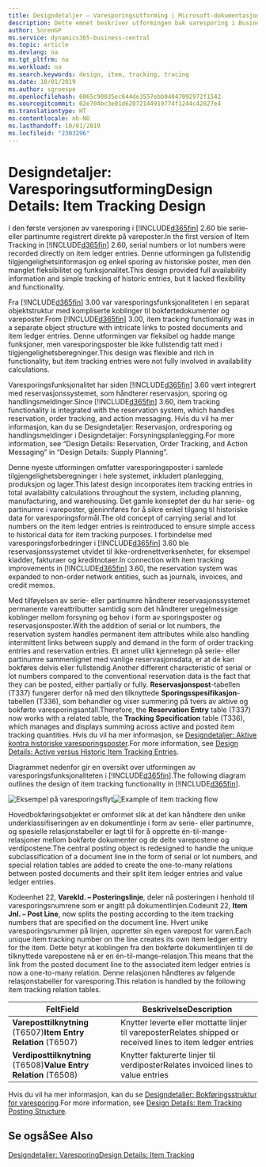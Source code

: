 ```yaml
---
title: Designdetaljer – Varesporingsutforming | Microsoft-dokumentasjon
description: Dette emnet beskriver utformingen bak varesporing i Business Central.
author: SorenGP
ms.service: dynamics365-business-central
ms.topic: article
ms.devlang: na
ms.tgt_pltfrm: na
ms.workload: na
ms.search.keywords: design, item, tracking, tracing
ms.date: 10/01/2019
ms.author: sgroespe
ms.openlocfilehash: 6065c90035ec644de3557ebb04047092972f1542
ms.sourcegitcommit: 02e704bc3e01d62072144919774f1244c42827e4
ms.translationtype: HT
ms.contentlocale: nb-NO
ms.lasthandoff: 10/01/2019
ms.locfileid: "2303296"
---
```

# <a name="design-details-item-tracking-design"></a><span data-ttu-id="fe76a-103">Designdetaljer: Varesporingsutforming</span><span class="sxs-lookup"><span data-stu-id="fe76a-103">Design Details: Item Tracking Design</span></span>
<span data-ttu-id="fe76a-104">I den første versjonen av varesporing i [!INCLUDE[d365fin](includes/d365fin_md.md)] 2.60 ble serie- eller partinumre registrert direkte på vareposter.</span><span class="sxs-lookup"><span data-stu-id="fe76a-104">In the first version of Item Tracking in [!INCLUDE[d365fin](includes/d365fin_md.md)] 2.60, serial numbers or lot numbers were recorded directly on item ledger entries.</span></span> <span data-ttu-id="fe76a-105">Denne utformingen ga fullstendig tilgjengelighetsinformasjon og enkel sporing av historiske poster, men den manglet fleksibilitet og funksjonalitet.</span><span class="sxs-lookup"><span data-stu-id="fe76a-105">This design provided full availability information and simple tracking of historic entries, but it lacked flexibility and functionality.</span></span>  

<span data-ttu-id="fe76a-106">Fra [!INCLUDE[d365fin](includes/d365fin_md.md)] 3.00 var varesporingsfunksjonaliteten i en separat objektstruktur med kompliserte koblinger til bokførtedokumenter og vareposter.</span><span class="sxs-lookup"><span data-stu-id="fe76a-106">From [!INCLUDE[d365fin](includes/d365fin_md.md)] 3.00, item tracking functionality was in a separate object structure with intricate links to posted documents and item ledger entries.</span></span> <span data-ttu-id="fe76a-107">Denne utformingen var fleksibel og hadde mange funksjoner, men varesporingsposter ble ikke fullstendig tatt med i tilgjengelighetsberegninger.</span><span class="sxs-lookup"><span data-stu-id="fe76a-107">This design was flexible and rich in functionality, but item tracking entries were not fully involved in availability calculations.</span></span>  

<span data-ttu-id="fe76a-108">Varesporingsfunksjonalitet har siden [!INCLUDE[d365fin](includes/d365fin_md.md)] 3.60 vært integrert med reservasjonssystemet, som håndterer reservasjon, sporing og handlingsmeldinger.</span><span class="sxs-lookup"><span data-stu-id="fe76a-108">Since [!INCLUDE[d365fin](includes/d365fin_md.md)] 3.60, item tracking functionality is integrated with the reservation system, which handles reservation, order tracking, and action messaging.</span></span> <span data-ttu-id="fe76a-109">Hvis du vil ha mer informasjon, kan du se Designdetaljer: Reservasjon, ordresporing og handlingsmeldinger i Designdetaljer: Forsyningsplanlegging.</span><span class="sxs-lookup"><span data-stu-id="fe76a-109">For more information, see “Design Details: Reservation, Order Tracking, and Action Messaging” in “Design Details: Supply Planning”.</span></span>  

<span data-ttu-id="fe76a-110">Denne nyeste utformingen omfatter varesporingsposter i samlede tilgjengelighetsberegninger i hele systemet, inkludert planlegging, produksjon og lager.</span><span class="sxs-lookup"><span data-stu-id="fe76a-110">This latest design incorporates item tracking entries in total availability calculations throughout the system, including planning, manufacturing, and warehousing.</span></span> <span data-ttu-id="fe76a-111">Det gamle konseptet der du har serie- og partinumre i vareposter, gjeninnføres for å sikre enkel tilgang til historiske data for varesporingsformål.</span><span class="sxs-lookup"><span data-stu-id="fe76a-111">The old concept of carrying serial and lot numbers on the item ledger entries is reintroduced to ensure simple access to historical data for item tracking purposes.</span></span> <span data-ttu-id="fe76a-112">I forbindelse med varesporingsforbedringer i [!INCLUDE[d365fin](includes/d365fin_md.md)] 3.60 ble reservasjonssystemet utvidet til ikke-ordrenettverksenheter, for eksempel kladder, fakturaer og kreditnotaer.</span><span class="sxs-lookup"><span data-stu-id="fe76a-112">In connection with item tracking improvements in [!INCLUDE[d365fin](includes/d365fin_md.md)] 3.60, the reservation system was expanded to non-order network entities, such as journals, invoices, and credit memos.</span></span>  

<span data-ttu-id="fe76a-113">Med tilføyelsen av serie- eller partinumre håndterer reservasjonssystemet permanente vareattributter samtidig som det håndterer uregelmessige koblinger mellom forsyning og behov i form av sporingsposter og reservasjonsposter.</span><span class="sxs-lookup"><span data-stu-id="fe76a-113">With the addition of serial or lot numbers, the reservation system handles permanent item attributes while also handling intermittent links between supply and demand in the form of order tracking entries and reservation entries.</span></span> <span data-ttu-id="fe76a-114">Et annet ulikt kjennetegn på serie- eller partinumre sammenlignet med vanlige reservasjonsdata, er at de kan bokføres delvis eller fullstendig.</span><span class="sxs-lookup"><span data-stu-id="fe76a-114">Another different characteristic of serial or lot numbers compared to the conventional reservation data is the fact that they can be posted, either partially or fully.</span></span> <span data-ttu-id="fe76a-115">**Reservasjonspost**-tabellen (T337) fungerer derfor nå med den tilknyttede **Sporingsspesifikasjon**-tabellen (T336), som behandler og viser summering på tvers av aktive og bokførte varesporingsantall.</span><span class="sxs-lookup"><span data-stu-id="fe76a-115">Therefore, the **Reservation Entry** table (T337) now works with a related table, the **Tracking Specification** table (T336), which manages and displays summing across active and posted item tracking quantities.</span></span> <span data-ttu-id="fe76a-116">Hvis du vil ha mer informasjon, se [Designdetaljer: Aktive kontra historiske varesporingsposter](design-details-active-versus-historic-item-tracking-entries.md).</span><span class="sxs-lookup"><span data-stu-id="fe76a-116">For more information, see [Design Details: Active versus Historic Item Tracking Entries](design-details-active-versus-historic-item-tracking-entries.md).</span></span>  

<span data-ttu-id="fe76a-117">Diagrammet nedenfor gir en oversikt over utformingen av varesporingsfunksjonaliteten i [!INCLUDE[d365fin](includes/d365fin_md.md)].</span><span class="sxs-lookup"><span data-stu-id="fe76a-117">The following diagram outlines the design of item tracking functionality in [!INCLUDE[d365fin](includes/d365fin_md.md)].</span></span>  

<span data-ttu-id="fe76a-118">![Eksempel på varesporingsflyt](media/design_details_item_tracking_design.png "Eksempel på varesporingsflyt")</span><span class="sxs-lookup"><span data-stu-id="fe76a-118">![Example of item tracking flow](media/design_details_item_tracking_design.png "Example of item tracking flow")</span></span>  

<span data-ttu-id="fe76a-119">Hovedbokføringsobjektet er omformet slik at det kan håndtere den unike underklassifiseringen av en dokumentlinje i form av serie- eller partinumre, og spesielle relasjonstabeller er lagt til for å opprette én-til-mange-relasjoner mellom bokførte dokumenter og de delte varepostene og verdipostene.</span><span class="sxs-lookup"><span data-stu-id="fe76a-119">The central posting object is redesigned to handle the unique subclassification of a document line in the form of serial or lot numbers, and special relation tables are added to create the one-to-many relations between posted documents and their split item ledger entries and value ledger entries.</span></span>  

<span data-ttu-id="fe76a-120">Kodeenhet 22, **Varekld. – Posteringslinje**, deler nå posteringen i henhold til varesporingsnumrene som er angitt på dokumentlinjen.</span><span class="sxs-lookup"><span data-stu-id="fe76a-120">Codeunit 22, **Item Jnl. – Post Line**, now splits the posting according to the item tracking numbers that are specified on the document line.</span></span> <span data-ttu-id="fe76a-121">Hvert unike varesporingsnummer på linjen, oppretter sin egen varepost for varen.</span><span class="sxs-lookup"><span data-stu-id="fe76a-121">Each unique item tracking number on the line creates its own item ledger entry for the item.</span></span> <span data-ttu-id="fe76a-122">Dette betyr at koblingen fra den bokførte dokumentlinjen til de tilknyttede varepostene nå er en én-til-mange-relasjon.</span><span class="sxs-lookup"><span data-stu-id="fe76a-122">This means that the link from the posted document line to the associated item ledger entries is now a one-to-many relation.</span></span> <span data-ttu-id="fe76a-123">Denne relasjonen håndteres av følgende relasjonstabeller for varesporing.</span><span class="sxs-lookup"><span data-stu-id="fe76a-123">This relation is handled by the following item tracking relation tables.</span></span>  

|<span data-ttu-id="fe76a-124">Felt</span><span class="sxs-lookup"><span data-stu-id="fe76a-124">Field</span></span>|<span data-ttu-id="fe76a-125">Beskrivelse</span><span class="sxs-lookup"><span data-stu-id="fe76a-125">Description</span></span>|  
|---------------|---------------------------------------|  
|<span data-ttu-id="fe76a-126">**Vareposttilknytning** (T6507)</span><span class="sxs-lookup"><span data-stu-id="fe76a-126">**Item Entry Relation** (T6507)</span></span>|<span data-ttu-id="fe76a-127">Knytter leverte eller mottatte linjer til vareposter</span><span class="sxs-lookup"><span data-stu-id="fe76a-127">Relates shipped or received lines to item ledger entries</span></span>|  
|<span data-ttu-id="fe76a-128">**Verdiposttilknytning** (T6508)</span><span class="sxs-lookup"><span data-stu-id="fe76a-128">**Value Entry Relation** (T6508)</span></span>|<span data-ttu-id="fe76a-129">Knytter fakturerte linjer til verdiposter</span><span class="sxs-lookup"><span data-stu-id="fe76a-129">Relates invoiced lines to value entries</span></span>|  

<span data-ttu-id="fe76a-130">Hvis du vil ha mer informasjon, kan du se [Designdetaljer: Bokføringsstruktur for varesporing](design-details-item-tracking-posting-structure.md).</span><span class="sxs-lookup"><span data-stu-id="fe76a-130">For more information, see [Design Details: Item Tracking Posting Structure](design-details-item-tracking-posting-structure.md).</span></span>  

## <a name="see-also"></a><span data-ttu-id="fe76a-131">Se også</span><span class="sxs-lookup"><span data-stu-id="fe76a-131">See Also</span></span>  
[<span data-ttu-id="fe76a-132">Designdetaljer: Varesporing</span><span class="sxs-lookup"><span data-stu-id="fe76a-132">Design Details: Item Tracking</span></span>](design-details-item-tracking.md)

